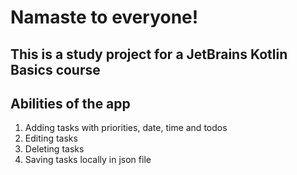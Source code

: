 # Namaste to everyone!

## This is a study project for a JetBrains Kotlin Basics course

## Abilities of the app

  1. Adding tasks with priorities, date, time and todos
  2. Editing tasks
  3. Deleting tasks
  4. Saving tasks locally in json file
